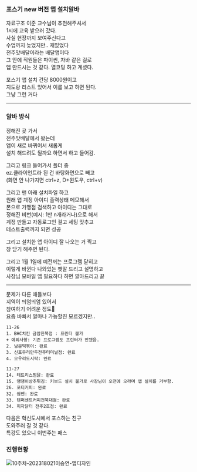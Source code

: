 ### 포스기 new 버전 앱 설치알바 
자료구조 이준 교수님이 추천해주셔서  
1시에 교육 받으러 갔다.  
사실 현장까지 보여주신다고  
수업까지 늦었지만.. 재밌었다  
전주맛배달이라는 배달앱이다  
그 안에 직원들은 파이썬, 자바 같은 걸로  
앱 만드시는 것 같다. 열코딩 하고 계셨다.  
  
포스기 앱 설치 건당 8000원이고  
지도랑 리스트 있어서 이름 보고 하면 된다.  
그냥 그런 거다  

*** 
### 알바 방식 
  
정해진 곳 가서  
전주맛배달에서 왔는데  
앱이 새로 바뀌어서 새롭게  
설치 해드려도 될까요 하면서 하고 들어감.  

그리고 링크 들어가서 폴더 중  
ez.클라이언트라 된 건 바탕화면으로 빼고  
(화면 안 나가지면 ctrl+z, D+윈도우, ctrl+v)  

그리고 맨 아래 설치파일 하고  
원래 앱 계정 아이디 출력상태 메모해서  
폰으로 가맹점 검색하고 아이디는 그대로  
정해진 비번(예시: 1만 n개라거나)으로 해서  
계정 만들고 자동로그인 걸고 세팅 맞추고  
테스트출력까지 되면 성공  
  
그리고 설치한 앱 아이디 잘 나오는 거 찍고  
창 닫기 해주면 된다.  

그리고 1월 1일에 예전꺼는 프로그램 닫히고  
이렇게 바뀐다 나와있는 팻말 드리고 설명하고  
사장님 모바일 앱 필요하다 하면 깔아드리고 끝  
  
***
  
문제가 다른 애들보다  
지역이 띄엄띄엄 있어서  
참여하기 어려운 정도🥺  
요즘 바빠서 얼마나 가능할진 모르겠지만..  

```
11-26  
1. BHC치킨 금암진북점 : 프린터 불가 
+ 예외사항: 기존 프로그램도 프린터가 안됐음. 
2. 남문떡볶이: 완료 
3. 신포우리만두전주터미널점: 완료 
4. 오우리도시락: 완료
```
  
```
11-27 
14. 테트리스찜닭: 완료
15. 땡땡이상추튀김: 키보드 설치 불가로 사장님이 오전에 오라며 앱 설치를 거부함.  
26. 포티커피: 완료 
32. 쌈쌘: 완료
33. 텐퍼센트커피전북대점: 완료
34. 피자닭터 전주2호점: 완료
```
다음은 혁신도시에서 포스하는 친구  
도와주러 갈 것 같다.  
특강도 있으니 이번주는 패스  
  
### 진행현황 
![10주차-202318021이승연-앱디자인](./Image/포스기앱알바1.jpg)  
  
